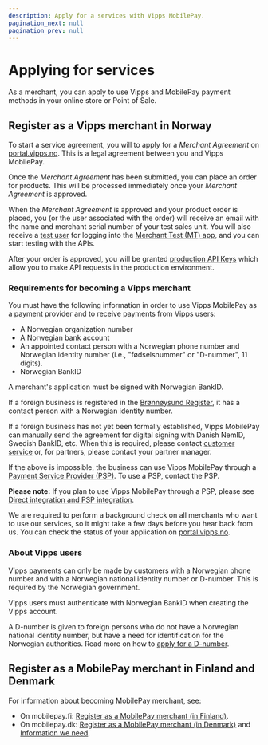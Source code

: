 ```yaml
---
description: Apply for a services with Vipps MobilePay.
pagination_next: null
pagination_prev: null
---
```


# Applying for services

As a merchant, you can apply to use Vipps and MobilePay payment methods in your online store or Point of Sale.

## Register as a Vipps merchant in Norway

To start a service agreement, you will to apply for a *Merchant Agreement* on
[portal.vipps.no](https://portal.vipps.no).
This is a legal agreement between you and Vipps MobilePay.



Once the *Merchant Agreement* has been submitted, you can place an order for products.
This will be processed immediately once your *Merchant Agreement* is approved.


When the *Merchant Agreement* is approved and your product order is placed,
you (or the user associated with the order) will receive an email
with the name and merchant serial number of your test sales unit.
You will also receive a [test user](../test-environment.md/#test-users)
for logging into the
[Merchant Test (MT) app](../test-environment.md#test-apps), and you can start testing with the APIs.

After your order is approved, you will be granted [production API Keys](api-keys.md#production-and-test-keys)
which allow you to make API requests in the production environment.

### Requirements for becoming a Vipps merchant

You must have the following information in order to use Vipps MobilePay as a payment
provider and to receive payments from Vipps users:

* A Norwegian organization number
* A Norwegian bank account
* An appointed contact person with a Norwegian phone number and Norwegian
  identity number (i.e., "fødselsnummer" or "D-nummer", 11 digits).
* Norwegian BankID

A merchant's application must be signed with Norwegian BankID.

If a foreign business is registered in the
[Brønnøysund Register](https://www.brreg.no/),
it has a contact person with a Norwegian identity number.

If a foreign business has not yet been formally established, Vipps MobilePay can
manually send the agreement for digital signing with Danish NemID,
Swedish BankID, etc. When this is required, please contact
[customer service](https://vipps.no/kontakt-oss/)
or, for partners, please contact your partner manager.

If the above is impossible, the business can use Vipps MobilePay through a
[Payment Service Provider (PSP)](https://vipps.no/produkter-og-tjenester/bedrift/ta-betalt-paa-nett/ta-betalt-paa-nett/#kom-i-gang-med-vipps-pa-nett-category-2).
To use a PSP, contact the PSP.

**Please note:** If you plan to use Vipps MobilePay through a PSP, please see
[Direct integration and PSP integration](direct-vs-psp.md).

We are required to perform a background check on all merchants who want to use our
services, so it might take a few days before you hear back from us.
You can check the status of your application on
[portal.vipps.no](https://portal.vipps.no).


### About Vipps users

Vipps payments can only be made by customers with a Norwegian phone number and
with a Norwegian national identity number or D-number.
This is required by the Norwegian government.

Vipps users must authenticate with Norwegian BankID when creating the Vipps account.

A D-number is given to foreign persons who do not have a Norwegian national identity number,
but have a need for identification for the Norwegian authorities.
Read more on how to
[apply for a D-number](https://www.skatteetaten.no/en/person/foreign/norwegian-identification-number/).

## Register as a MobilePay merchant in Finland and Denmark

For information about becoming MobilePay merchant, see:

* On mobilepay.fi: [Register as a MobilePay merchant (in Finland)](https://mobilepay.fi/yrityksille/turvallisuus/yrityksen-rekisteroityminen).
* On mobilepay.dk: [Register as a MobilePay merchant (in Denmark)](https://mobilepay.dk/hjaelp/mobilepay-til-erhverv/mobilepay-portalen/mobilepay-portalen/jeg-er-ny-kunde-hvordan-bestiller-jeg-mobilepay#scroll) and [Information we need](https://mobilepay.dk/erhverv/id-guide#oplysninger).
